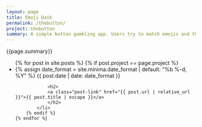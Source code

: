 ```yaml
---
layout: page
title: Emoji Dash
permalink: /thebutton/
project: thebutton
summary: A simple button gambling app. Users try to match emojis and the first one to match all 4 wins. The winner gets to send all the players a picture.
---
```


{{page.summary}}

<ul class="post-list">
    {% for post in site.posts %}
        {% if post.project == page.project %}
            <li>
                {% assign date_format = site.minima.date_format | default: "%b %-d, %Y" %}
                <span class="post-meta">{{ post.date | date: date_format }}</span>

                <h2>
                <a class="post-link" href="{{ post.url | relative_url }}">{{ post.title | escape }}</a>
                </h2>
            </li>
        {% endif %}
    {% endfor %}
</ul>